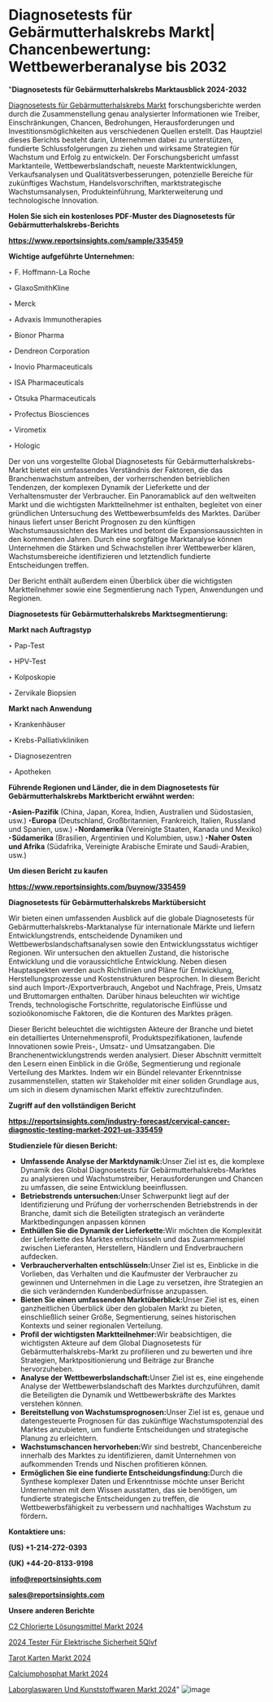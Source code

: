 # Diagnosetests für Gebärmutterhalskrebs Markt| Chancenbewertung: Wettbewerberanalyse bis 2032

"<strong><b>Diagnosetests für Gebärmutterhalskrebs Marktausblick 2024-2032</b></strong>

<a href=https://www.reportsinsights.com/sample/335459>Diagnosetests für Gebärmutterhalskrebs Markt</a> forschungsberichte werden durch die Zusammenstellung genau analysierter Informationen wie Treiber, Einschränkungen, Chancen, Bedrohungen, Herausforderungen und Investitionsmöglichkeiten aus verschiedenen Quellen erstellt. Das Hauptziel dieses Berichts besteht darin, Unternehmen dabei zu unterstützen, fundierte Schlussfolgerungen zu ziehen und wirksame Strategien für Wachstum und Erfolg zu entwickeln. Der Forschungsbericht umfasst Marktanteile, Wettbewerbslandschaft, neueste Marktentwicklungen, Verkaufsanalysen und Qualitätsverbesserungen, potenzielle Bereiche für zukünftiges Wachstum, Handelsvorschriften, marktstrategische Wachstumsanalysen, Produkteinführung, Markterweiterung und technologische Innovation.

<strong><b>Holen Sie sich ein kostenloses PDF-Muster des Diagnosetests für Gebärmutterhalskrebs-Berichts</b></strong>

<a href=https://www.reportsinsights.com/sample/335459><strong><u>https://www.reportsinsights.com/sample/335459</u></strong></a>

<strong>Wichtige aufgeführte Unternehmen:</strong>

‣ F. Hoffmann-La Roche

‣ GlaxoSmithKline

‣ Merck

‣ Advaxis Immunotherapies

‣ Bionor Pharma

‣ Dendreon Corporation

‣ Inovio Pharmaceuticals

‣ ISA Pharmaceuticals

‣ Otsuka Pharmaceuticals

‣ Profectus Biosciences

‣ Virometix

‣ Hologic

Der von uns vorgestellte Global Diagnosetests für Gebärmutterhalskrebs-Markt bietet ein umfassendes Verständnis der Faktoren, die das Branchenwachstum antreiben, der vorherrschenden betrieblichen Tendenzen, der komplexen Dynamik der Lieferkette und der Verhaltensmuster der Verbraucher. Ein Panoramablick auf den weltweiten Markt und die wichtigsten Marktteilnehmer ist enthalten, begleitet von einer gründlichen Untersuchung des Wettbewerbsumfelds des Marktes. Darüber hinaus liefert unser Bericht Prognosen zu den künftigen Wachstumsaussichten des Marktes und betont die Expansionsaussichten in den kommenden Jahren. Durch eine sorgfältige Marktanalyse können Unternehmen die Stärken und Schwachstellen ihrer Wettbewerber klären, Wachstumsbereiche identifizieren und letztendlich fundierte Entscheidungen treffen.

Der Bericht enthält außerdem einen Überblick über die wichtigsten Marktteilnehmer sowie eine Segmentierung nach Typen, Anwendungen und Regionen.

<strong>Diagnosetests für Gebärmutterhalskrebs Marktsegmentierung:</strong>

<strong>Markt nach Auftragstyp</Strong>

‣ Pap-Test

‣ HPV-Test

‣ Kolposkopie

‣ Zervikale Biopsien

<strong>Markt nach Anwendung</Strong>

‣ Krankenhäuser

‣ Krebs-Palliativkliniken

‣ Diagnosezentren

‣ Apotheken

<strong><b>Führende Regionen und Länder, die in dem Diagnosetests für Gebärmutterhalskrebs Marktbericht erwähnt werden:</b></strong>

<strong><b>‣Asien-Pazifik</b></strong> (China, Japan, Korea, Indien, Australien und Südostasien, usw.)
<strong><b>‣Europa</b></strong> (Deutschland, Großbritannien, Frankreich, Italien, Russland und Spanien, usw.)
‣<strong><b>Nordamerika</b></strong> (Vereinigte Staaten, Kanada und Mexiko)
<strong><b>‣Südamerika</b></strong> (Brasilien, Argentinien und Kolumbien, usw.)
<strong><b>‣Naher Osten und Afrika</b></strong> (Südafrika, Vereinigte Arabische Emirate und Saudi-Arabien, usw.)

<strong>Um diesen Bericht zu kaufen</strong>

<a href=https://www.reportsinsights.com/buynow/335459><strong><u>https://www.reportsinsights.com/buynow/335459</u></strong></a>

<strong>Diagnosetests für Gebärmutterhalskrebs Marktübersicht</strong>

Wir bieten einen umfassenden Ausblick auf die globale Diagnosetests für Gebärmutterhalskrebs-Marktanalyse für internationale Märkte und liefern Entwicklungstrends, entscheidende Dynamiken und Wettbewerbslandschaftsanalysen sowie den Entwicklungsstatus wichtiger Regionen. Wir untersuchen den aktuellen Zustand, die historische Entwicklung und die voraussichtliche Entwicklung. Neben diesen Hauptaspekten werden auch Richtlinien und Pläne für Entwicklung, Herstellungsprozesse und Kostenstrukturen besprochen. In diesem Bericht sind auch Import-/Exportverbrauch, Angebot und Nachfrage, Preis, Umsatz und Bruttomargen enthalten. Darüber hinaus beleuchten wir wichtige Trends, technologische Fortschritte, regulatorische Einflüsse und sozioökonomische Faktoren, die die Konturen des Marktes prägen.

Dieser Bericht beleuchtet die wichtigsten Akteure der Branche und bietet ein detailliertes Unternehmensprofil, Produktspezifikationen, laufende Innovationen sowie Preis-, Umsatz- und Umsatzangaben. Die Branchenentwicklungstrends werden analysiert. Dieser Abschnitt vermittelt den Lesern einen Einblick in die Größe, Segmentierung und regionale Verteilung des Marktes. Indem wir ein Bündel relevanter Erkenntnisse zusammenstellen, statten wir Stakeholder mit einer soliden Grundlage aus, um sich in diesem dynamischen Markt effektiv zurechtzufinden.

<strong>Zugriff auf den vollständigen Bericht</strong>

<a href=https://reportsinsights.com/industry-forecast/cervical-cancer-diagnostic-testing-market-2021-us-335459><strong>https://reportsinsights.com/industry-forecast/cervical-cancer-diagnostic-testing-market-2021-us-335459</strong></a>

<strong>Studienziele für diesen Bericht:</strong>
<ul>
  <li><strong>Umfassende Analyse der Marktdynamik:</strong>Unser Ziel ist es, die komplexe Dynamik des Global Diagnosetests für Gebärmutterhalskrebs-Marktes zu analysieren und Wachstumstreiber, Herausforderungen und Chancen zu umfassen, die seine Entwicklung beeinflussen.</li>
  <li><strong>Betriebstrends untersuchen:</strong>Unser Schwerpunkt liegt auf der Identifizierung und Prüfung der vorherrschenden Betriebstrends in der Branche, damit sich die Beteiligten strategisch an veränderte Marktbedingungen anpassen können</li>
  <li><strong>Enthüllen Sie die Dynamik der Lieferkette:</strong>Wir möchten die Komplexität der Lieferkette des Marktes entschlüsseln und das Zusammenspiel zwischen Lieferanten, Herstellern, Händlern und Endverbrauchern aufdecken.</li>
  <li><strong>Verbraucherverhalten entschlüsseln:</strong>Unser Ziel ist es, Einblicke in die Vorlieben, das Verhalten und die Kaufmuster der Verbraucher zu gewinnen und Unternehmen in die Lage zu versetzen, ihre Strategien an die sich verändernden Kundenbedürfnisse anzupassen.</li>
  <li><strong>Bieten Sie einen umfassenden Marktüberblick:</strong>Unser Ziel ist es, einen ganzheitlichen Überblick über den globalen Markt zu bieten, einschließlich seiner Größe, Segmentierung, seines historischen Kontexts und seiner regionalen Verteilung.</li>
  <li><strong>Profil der wichtigsten Marktteilnehmer:</strong>Wir beabsichtigen, die wichtigsten Akteure auf dem Global Diagnosetests für Gebärmutterhalskrebs-Markt zu profilieren und zu bewerten und ihre Strategien, Marktpositionierung und Beiträge zur Branche hervorzuheben.</li>
  <li><strong>Analyse der Wettbewerbslandschaft:</strong>Unser Ziel ist es, eine eingehende Analyse der Wettbewerbslandschaft des Marktes durchzuführen, damit die Beteiligten die Dynamik und Wettbewerbskräfte des Marktes verstehen können.</li>
  <li><strong>Bereitstellung von Wachstumsprognosen:</strong>Unser Ziel ist es, genaue und datengesteuerte Prognosen für das zukünftige Wachstumspotenzial des Marktes anzubieten, um fundierte Entscheidungen und strategische Planung zu erleichtern.</li>
  <li><strong>Wachstumschancen hervorheben:</strong>Wir sind bestrebt, Chancenbereiche innerhalb des Marktes zu identifizieren, damit Unternehmen von aufkommenden Trends und Nischen profitieren können.</li>
  <li><strong>Ermöglichen Sie eine fundierte Entscheidungsfindung:</strong>Durch die Synthese komplexer Daten und Erkenntnisse möchte unser Bericht Unternehmen mit dem Wissen ausstatten, das sie benötigen, um fundierte strategische Entscheidungen zu treffen, die Wettbewerbsfähigkeit zu verbessern und nachhaltiges Wachstum zu fördern<strong>.</strong></li>
</ul>
<strong>Kontaktiere uns:</strong>

<strong>(US) +1-214-272-0393</strong>

<strong>(UK) +44-20-8133-9198</strong>

<strong> </strong><a href=info@reportsinsights.com><strong><u>info@reportsinsights.com</u></strong></a>

<a href=sales@reportsinsights.com><strong><u>sales@reportsinsights.com</u></strong></a>

<strong>Unsere anderen Berichte</strong>

<a href=https://de.linkedin.com/pulse/c2-chlorierte-lösungsmittel-markt-aktuelles-zjxuf/>C2 Chlorierte Lösungsmittel Markt 2024</a>

<a href=https://de.linkedin.com/pulse/2024-tester-für-elektrische-sicherheit-5qlvf/>2024 Tester Für Elektrische Sicherheit 5Qlvf</a>

<a href=https://de.linkedin.com/pulse/tarot-karten-markt-größenanalyse-bewertung-x43yf/>Tarot Karten Markt 2024</a>

<a href=https://de.linkedin.com/pulse/calciumphosphat-markt-2024-regionale-1acdf/>Calciumphosphat Markt 2024</a>

<a href=https://de.linkedin.com/pulse/laborglaswaren-und-kunststoffwaren-markt-new-jjz1f/>Laborglaswaren Und Kunststoffwaren Markt 2024</a>"
![image](https://github.com/Jaayaachit/RItracker/assets/158452289/790c0222-0483-4413-837a-e5bbd52fe5dc)
